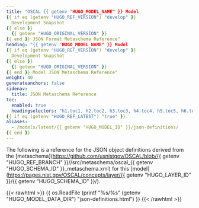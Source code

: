 ```yaml
---
title: "OSCAL {{ getenv "HUGO_MODEL_NAME" }} Model 
{{ if eq (getenv "HUGO_REF_VERSION") "develop" }}
  Development Snapshot
{{ else }}
  {{ getenv "HUGO_ORIGINAL_VERSION" }}
{{ end }} JSON Format Metaschema Reference"
heading: "{{ getenv "HUGO_MODEL_NAME" }} Model 
{{ if eq (getenv "HUGO_REF_VERSION") "develop" }}
  Development Snapshot
{{ else }}
  {{ getenv "HUGO_ORIGINAL_VERSION" }}
{{ end }} Model JSON Metaschema Reference"
weight: 40
generateanchors: false
sidenav:
  title: JSON Metaschema Reference
toc:
  enabled: true
  headingselectors: "h1.toc1, h2.toc2, h3.toc3, h4.toc4, h5.toc5, h6.toc6"
{{ if eq (getenv "HUGO_REF_LATEST") "true" }}
aliases:
  - /models/latest/{{ getenv "HUGO_MODEL_ID" }}/json-definitions/
{{ end }}
---
```


The following is a reference for the JSON object definitions derived from the [metaschema](https://github.com/usnistgov/OSCAL/blob/{{ getenv "HUGO_REF_BRANCH" }}//src/metaschema/oscal_{{ getenv "HUGO_SCHEMA_ID" }}_metaschema.xml) for this [model](https://pages.nist.gov/OSCAL/concepts/layer/{{ getenv "HUGO_LAYER_ID" }}/{{ getenv "HUGO_SCHEMA_ID" }}/).

{{< rawhtml >}}
{{ os.ReadFile (printf "%s/%s" (getenv "HUGO_MODEL_DATA_DIR") "json-definitions.html") }}
{{< /rawhtml >}}